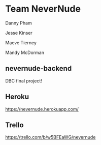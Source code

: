 # Team NeverNude

Danny Pham

Jesse Kinser

Maeve Tierney

Mandy McDorman


## nevernude-backend

DBC final project!


## Heroku

https://nevernude.herokuapp.com/


## Trello

https://trello.com/b/w5BFEaWG/nevernude
